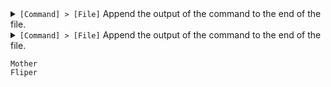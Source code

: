 



<td>
<details>
  <summary><code>[Command] > [File]</code> Append the output of the command to the end of the file.</summary>
  <blockquote>Name: Append Output Redirection</blockquote>
</details>
<details>
  <summary><code>[Command] > [File]</code> Append the output of the command to the end of the file.</summary>
  <blockquote>Name: Append Output Redirection</blockquote>
</details>
</td>

`Mother`<br>
`Fliper`
